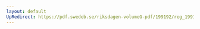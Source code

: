 ```yaml
---
layout: default
UpRedirect: https://pdf.swedeb.se/riksdagen-volumeG-pdf/199192/reg_199192/reg_199192_0029.pdf
---
```

